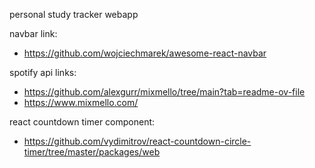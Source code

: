 personal study tracker webapp

navbar link:

- https://github.com/wojciechmarek/awesome-react-navbar

spotify api links:

- https://github.com/alexgurr/mixmello/tree/main?tab=readme-ov-file
- https://www.mixmello.com/

react countdown timer component:

- https://github.com/vydimitrov/react-countdown-circle-timer/tree/master/packages/web
